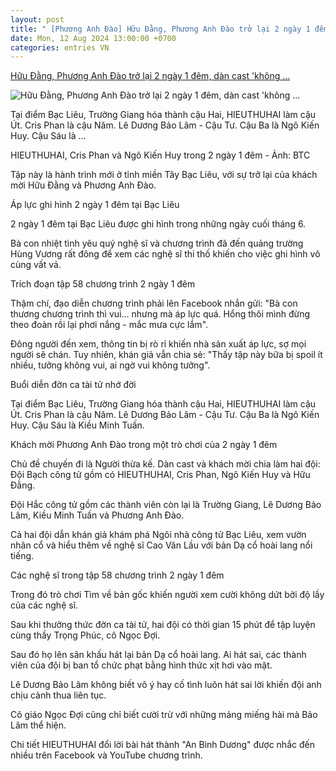 ```yaml
---
layout: post
title: " [Phương Anh Đào] Hữu Đằng, Phương Anh Đào trở lại 2 ngày 1 đêm, dàn cast 'không ..."
date: Mon, 12 Aug 2024 13:00:00 +0700
categories: entries VN
---
```

[Hữu Đằng, Phương Anh Đào trở lại 2 ngày 1 đêm, dàn cast 'không ...](https://tuoitre.vn/huu-dang-phuong-anh-dao-tro-lai-2-ngay-1-dem-dan-cast-khong-binh-thuong-noi-mot-phut-20240812012544473.htm)

![Hữu Đằng, Phương Anh Đào trở lại 2 ngày 1 đêm, dàn cast 'không ...](https://cdn1.tuoitre.vn/thumb_w/1200/471584752817336320/2024/8/12/2-ngay-1-dem-tap-58-2-17234005473381910860133-0-25-716-1392-crop-17234007237971810956676.jpg)

Tại điểm Bạc Liêu, Trường Giang hóa thành cậu Hai, HIEUTHUHAI làm cậu Út. Cris Phan là cậu Năm. Lê Dương Bảo Lâm - Cậu Tư. Cậu Ba là Ngô Kiến Huy. Cậu Sáu là ...

HIEUTHUHAI, Cris Phan và Ngô Kiến Huy trong 2 ngày 1 đêm - Ảnh: BTC

Tập này là hành trình mới ở tỉnh miền Tây Bạc Liêu, với sự trở lại của khách mời Hữu Đằng và Phương Anh Đào.

Áp lực ghi hình 2 ngày 1 đêm tại Bạc Liêu

2 ngày 1 đêm tại Bạc Liêu được ghi hình trong những ngày cuối tháng 6.

Bà con nhiệt tình yêu quý nghệ sĩ và chương trình đã đến quảng trường Hùng Vương rất đông để xem các nghệ sĩ thi thố khiến cho việc ghi hình vô cùng vất vả.

Trích đoạn tập 58 chương trình 2 ngày 1 đêm

Thậm chí, đạo diễn chương trình phải lên Facebook nhắn gửi: "Bà con thương chương trình thì vui... nhưng mà áp lực quá. Hổng thôi mình đừng theo đoàn rồi lại phơi nắng - mắc mưa cực lắm".

Đông người đến xem, thông tin bị rò rỉ khiến nhà sản xuất áp lực, sợ mọi người sẽ chán. Tuy nhiên, khán giả vẫn chia sẻ: "Thấy tập này bữa bị spoil ít nhiều, tưởng không vui, ai ngờ vui không tưởng".

Buổi diễn đờn ca tài tử nhớ đời

Tại điểm Bạc Liêu, Trường Giang hóa thành cậu Hai, HIEUTHUHAI làm cậu Út. Cris Phan là cậu Năm. Lê Dương Bảo Lâm - Cậu Tư. Cậu Ba là Ngô Kiến Huy. Cậu Sáu là Kiều Minh Tuấn.

Khách mời Phương Anh Đào trong một trò chơi của 2 ngày 1 đêm

Chủ đề chuyến đi là Người thừa kế. Dàn cast và khách mời chia làm hai đội: Đội Bạch công tử gồm có HIEUTHUHAI, Cris Phan, Ngô Kiến Huy và Hữu Đằng.

Đội Hắc công tử gồm các thành viên còn lại là Trường Giang, Lê Dương Bảo Lâm, Kiều Minh Tuấn và Phương Anh Đào.

Cả hai đội dẫn khán giả khám phá Ngôi nhà công tử Bạc Liêu, xem vườn nhãn cổ và hiểu thêm về nghệ sĩ Cao Văn Lầu với bản Dạ cổ hoài lang nổi tiếng.

Các nghệ sĩ trong tập 58 chương trình 2 ngày 1 đêm

Trong đó trò chơi Tìm về bản gốc khiến người xem cười không dứt bởi độ lầy của các nghệ sĩ.

Sau khi thưởng thức đờn ca tài tử, hai đội có thời gian 15 phút để tập luyện cùng thầy Trọng Phúc, cô Ngọc Đợi.

Sau đó họ lên sân khấu hát lại bản Dạ cổ hoài lang. Ai hát sai, các thành viên của đội bị ban tổ chức phạt bằng hình thức xịt hơi vào mặt.

Lê Dương Bảo Lâm không biết vô ý hay cố tình luôn hát sai lời khiến đội anh chịu cảnh thua liên tục.

Cô giáo Ngọc Đợi cũng chỉ biết cười trừ với những mảng miếng hài mà Bảo Lâm thể hiện.

Chi tiết HIEUTHUHAI đổi lời bài hát thành "An Bình Dương" được nhắc đến nhiều trên Facebook và YouTube chương trình.

